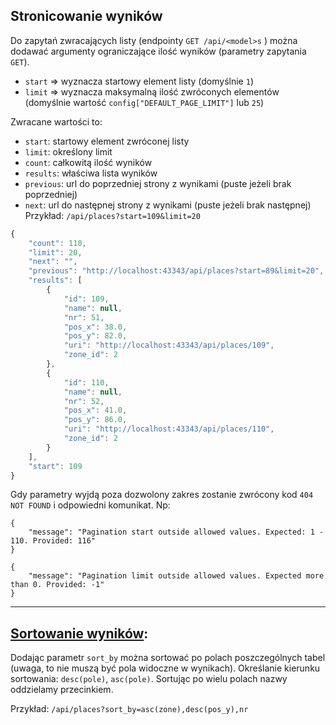 Stronicowanie wyników
---

Do zapytań zwracających listy (endpointy `GET /api/<model>s` ) można dodawać argumenty ograniczające ilość wyników (parametry zapytania `GET`).

- `start` => wyznacza startowy element listy (domyślnie `1`)
- `limit` => wyznacza maksymalną ilość zwróconych elementów (domyślnie wartość `config["DEFAULT_PAGE_LIMIT"]` lub `25`)

Zwracane wartości to:

- `start`: startowy element zwróconej listy
- `limit`: określony limit
- `count`: całkowitą ilość wyników
- `results`: właściwa lista wyników
- `previous`: url do poprzedniej strony z wynikami (puste jeżeli brak poprzedniej)
- `next`: url do następnej strony z wynikami (puste jeżeli brak następnej)
Przykład:
`/api/places?start=109&limit=20`
```js
{
    "count": 110,
    "limit": 20,
    "next": "",
    "previous": "http://localhost:43343/api/places?start=89&limit=20",
    "results": [
        {
            "id": 109,
            "name": null,
            "nr": 51,
            "pos_x": 38.0,
            "pos_y": 82.0,
            "uri": "http://localhost:43343/api/places/109",
            "zone_id": 2
        },
        {
            "id": 110,
            "name": null,
            "nr": 52,
            "pos_x": 41.0,
            "pos_y": 86.0,
            "uri": "http://localhost:43343/api/places/110",
            "zone_id": 2
        }
    ],
    "start": 109
}
```

Gdy parametry wyjdą poza dozwolony zakres zostanie zwrócony kod `404 NOT FOUND` i odpowiedni komunikat.
Np:

```
{
    "message": "Pagination start outside allowed values. Expected: 1 - 110. Provided: 116"
}

{
    "message": "Pagination limit outside allowed values. Expected more than 0. Provided: -1"
}
```

---

[Sortowanie wyników](#sortowanie):
---
Dodając parametr `sort_by` można sortować po polach poszczególnych tabel (uwaga, to nie muszą być pola widoczne w wynikach).
Określanie kierunku sortowania: `desc(pole)`, `asc(pole)`.
Sortując po wielu polach nazwy oddzielamy przecinkiem.

Przykład:
`/api/places?sort_by=asc(zone),desc(pos_y),nr`
